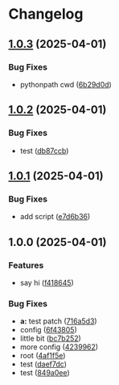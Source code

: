 # Changelog

## [1.0.3](https://github.com/tepzilon/test-release-please/compare/test-release-please-v1.0.2...test-release-please-v1.0.3) (2025-04-01)


### Bug Fixes

* pythonpath cwd ([6b29d0d](https://github.com/tepzilon/test-release-please/commit/6b29d0d768b7eb22a5f2f844279809c29f219e0e))

## [1.0.2](https://github.com/tepzilon/test-release-please/compare/test-release-please-v1.0.1...test-release-please-v1.0.2) (2025-04-01)


### Bug Fixes

* test ([db87ccb](https://github.com/tepzilon/test-release-please/commit/db87ccb4fb05844a04776d6f243933e0e77d2845))

## [1.0.1](https://github.com/tepzilon/test-release-please/compare/test-release-please@v1.0.0...test-release-please-v1.0.1) (2025-04-01)


### Bug Fixes

* add script ([e7d6b36](https://github.com/tepzilon/test-release-please/commit/e7d6b36573004ee8f8f7cabd3499bd274f17cbdd))

## 1.0.0 (2025-04-01)


### Features

* say hi ([f418645](https://github.com/tepzilon/test-release-please/commit/f418645093d1012d3394f09850b18d67c69748f3))


### Bug Fixes

* **a:** test patch ([716a5d3](https://github.com/tepzilon/test-release-please/commit/716a5d3c6244a11aa6c93af662524ff34d21dc1d))
* config ([6f43805](https://github.com/tepzilon/test-release-please/commit/6f438058f63bea3f78dbc381388382e577aae761))
* little bit ([bc7b252](https://github.com/tepzilon/test-release-please/commit/bc7b2520e4bc970996542fcc022baecc2ca51d01))
* more config ([4239962](https://github.com/tepzilon/test-release-please/commit/4239962dcc25c2712a388bafb3fba47302427848))
* root ([4af1f5e](https://github.com/tepzilon/test-release-please/commit/4af1f5ea464d08a571d060f0e65629ac881c61b8))
* test ([daef7dc](https://github.com/tepzilon/test-release-please/commit/daef7dc6f67a7b2c92301473b56b2f12c6914712))
* test ([849a0ee](https://github.com/tepzilon/test-release-please/commit/849a0eee4e6865f1beadfc39d9d361afbb152f4d))
